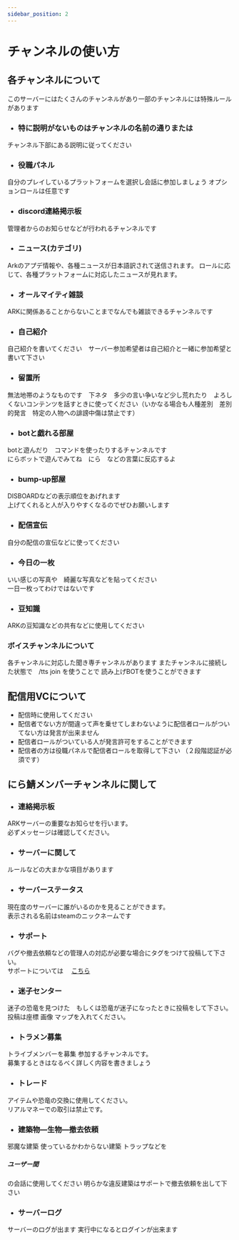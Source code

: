 ```yaml
---
sidebar_position: 2
---
```

# チャンネルの使い方

## 各チャンネルについて
このサーバーにはたくさんのチャンネルがあり一部のチャンネルには特殊ルールがあります
- <h3>特に説明がないものはチャンネルの名前の通りまたは   
チャンネル下部にある説明に従ってください</h3>

- <h3>役職パネル</h3>   
自分のプレイしているプラットフォームを選択し会話に参加しましょう
オプションロールは任意です

- <h3>discord連絡掲示板</h3>  
管理者からのお知らせなどが行われるチャンネルです

- <h3>ニュース(カテゴリ)</h3>
Arkのアプデ情報や、各種ニュースが日本語訳されて送信されます。 ロールに応じて、各種プラットフォームに対応したニュースが見れます。

- <h3>オールマイティ雑談</h3>   
ARKに関係あることからないことまでなんでも雑談できるチャンネルです

- <h3>自己紹介</h3>   
自己紹介を書いてください　サーバー参加希望者は自己紹介と一緒に参加希望と書いて下さい

- <h3>留置所</h3>   
無法地帯のようなものです　下ネタ　多少の言い争いなど少し荒れたり　よろしくないコンテンツを話すときに使ってください（いかなる場合も人種差別　差別的発言　特定の人物への誹謗中傷は禁止です）

- <h3>botと戯れる部屋</h3>   
botと遊んだり　コマンドを使ったりするチャンネルです  
にらボットで遊んでみてね　にら　などの言葉に反応するよ

- <h3>bump-up部屋</h3>   
DISBOARDなどの表示順位をあげれます  
上げてくれると人が入りやすくなるのでぜひお願いします

- <h3>配信宣伝</h3>   
自分の配信の宣伝などに使ってください

- <h3>今日の一枚</h3>   
いい感じの写真や　綺麗な写真などを貼ってください  
一日一枚ってわけではないです

- <h3>豆知識</h3>   
ARKの豆知識などの共有などに使用してください

<h3>ボイスチャンネルについて</h3>

各チャンネルに対応した聞き専チャンネルがあります
またチャンネルに接続した状態で　/tts join  を使うことで 読み上げBOTを使うことができます

## 配信用VCについて 
- 配信時に使用してください
- 配信者でない方が間違って声を乗せてしまわないように配信者ロールがついてない方は発言が出来ません
- 配信者ロールがついている人が発言許可をすることができます
- 配信者の方は役職パネルで配信者ロールを取得して下さい
（２段階認証が必須です） 

## にら鯖メンバーチャンネルに関して

- <h3>連絡掲示板</h3>  
ARKサーバーの重要なお知らせを行います。  
必ずメッセージは確認してください。
- <h3>サーバーに関して</h3>  
ルールなどの大まかな項目があります
- <h3>サーバーステータス</h3>  
現在度のサーバーに誰がいるのかを見ることができます。  
表示される名前はsteamのニックネームです
- <h3>サポート</h3>  
バグや撤去依頼などの管理人の対応が必要な場合にタグをつけて投稿して下さい。  
サポートについては　 [こちら](/docs/support)

- <h3>迷子センター</h3>  
迷子の恐竜を見つけた　もしくは恐竜が迷子になったときに投稿をして下さい。  
投稿は座標 画像 マップを入れてください。
- <h3>トラメン募集</h3>  
トライブメンバーを募集 参加するチャンネルです。  
募集するときはなるべく詳しく内容を書きましょう
- <h3>トレード</h3>  
アイテムや恐竜の交換に使用してください。  
リアルマネーでの取引は禁止です。
- <h3>建築物―生物―撤去依頼</h3>  
邪魔な建築 使っているかわからない建築 トラップなどを<h5>ユーザー間</h5>の会話に使用してください
明らかな違反建築はサポートで撤去依頼を出して下さい
- <h3>サーバーログ</h3>  
サーバーのログが出ます
実行中になるとログインが出来ます

